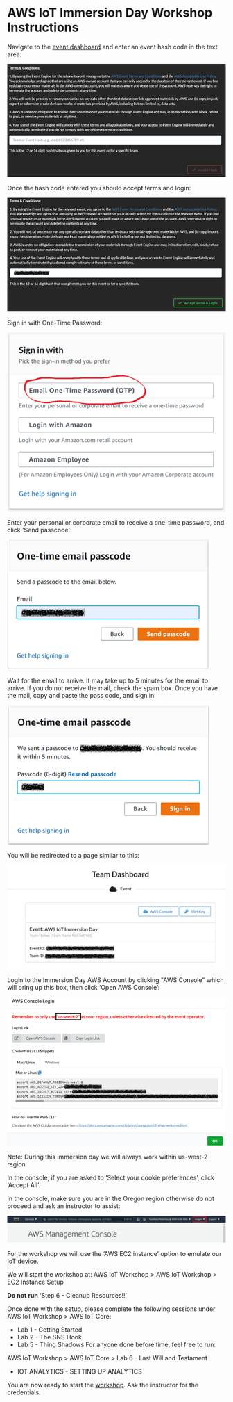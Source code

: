 # AWS IoT Immersion Day Workshop Instructions

Navigate to the [event dashboard](https://dashboard.eventengine.run) and enter an event hash code in the text area:

![img1.png](https://github.com/doronbl/aws_iot_workshop/blob/main/images/img1.png?raw=true)

Once the hash code entered you should accept terms and login:

![img2.png](https://github.com/doronbl/aws_iot_workshop/blob/main/images/img2.png?raw=true)

Sign in with One-Time Password:

![img3.png](https://github.com/doronbl/aws_iot_workshop/blob/main/images/img3.png?raw=true)

Enter your personal or corporate email to receive a one-time password, and click 'Send passcode':

![img4.png](https://github.com/doronbl/aws_iot_workshop/blob/main/images/img4.png?raw=true)

Wait for the email to arrive. It may take up to 5 minutes for the email to arrive. If you do not receive the mail, check the spam box. Once you have the mail, copy and paste the pass code, and sign in:

![img5.png](https://github.com/doronbl/aws_iot_workshop/blob/main/images/img5.png?raw=true)

You will be redirected to a page similar to this:

![img6.png](https://github.com/doronbl/aws_iot_workshop/blob/main/images/img6.png?raw=true)

Login to the Immersion Day AWS Account by clicking "AWS Console" which will bring up this box, then click ‘Open AWS Console’:

![img7.png](https://github.com/doronbl/aws_iot_workshop/blob/main/images/img7.png?raw=true)

Note: During this immersion day we will always work within us-west-2 region

In the console, if you are asked to ‘Select your cookie preferences’, click ‘Accept All’.

In the console, make sure you are in the Oregon region otherwise do not proceed and ask an instructor to assist:

![img8.png](https://github.com/doronbl/aws_iot_workshop/blob/main/images/img8.png?raw=true)

For the workshop we will use the ‘AWS EC2 instance’ option to emulate our IoT device.

We will start the workshop at: AWS IoT Workshop > AWS IoT Workshop > EC2 Instance Setup

**Do not run** ‘Step 6 - Cleanup Resources!!’

Once done with the setup, please complete the following sessions under AWS IoT Workshop > AWS IoT Core:
* Lab 1 - Getting Started
* Lab 2 - The SNS Hook
* Lab 5 - Thing Shadows
For anyone done before time, feel free to run:

AWS IoT Workshop > AWS IoT Core > Lab 6 - Last Will and Testament
* IOT ANALYTICS - SETTING UP ANALYTICS

You are now ready to start the [workshop](https://iot.awsworkshops.com). Ask the instructor for the credentials.
